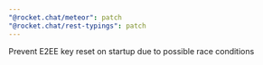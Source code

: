 ```yaml
---
"@rocket.chat/meteor": patch
"@rocket.chat/rest-typings": patch
---
```


Prevent E2EE key reset on startup due to possible race conditions
